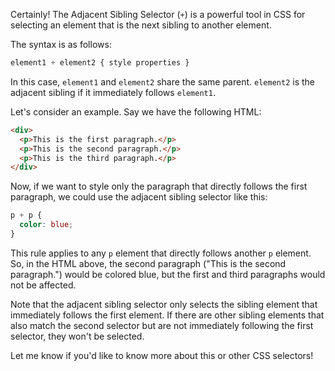 Certainly! The Adjacent Sibling Selector (`+`) is a powerful tool in CSS for selecting an element that is the next sibling to another element.

The syntax is as follows:

```css
element1 + element2 { style properties }
```

In this case, `element1` and `element2` share the same parent. `element2` is the adjacent sibling if it immediately follows `element1`.

Let's consider an example. Say we have the following HTML:

```html
<div>
  <p>This is the first paragraph.</p>
  <p>This is the second paragraph.</p>
  <p>This is the third paragraph.</p>
</div>
```

Now, if we want to style only the paragraph that directly follows the first paragraph, we could use the adjacent sibling selector like this:

```css
p + p {
  color: blue;
}
```

This rule applies to any `p` element that directly follows another `p` element. So, in the HTML above, the second paragraph ("This is the second paragraph.") would be colored blue, but the first and third paragraphs would not be affected.

Note that the adjacent sibling selector only selects the sibling element that immediately follows the first element. If there are other sibling elements that also match the second selector but are not immediately following the first selector, they won't be selected.

Let me know if you'd like to know more about this or other CSS selectors!